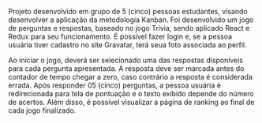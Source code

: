 Projeto desenvolvido em grupo de 5 (cinco) pessoas estudantes, visando desenvolver a aplicação da metodologia Kanban. Foi desenvolvido um jogo de perguntas e respostas, baseado no jogo Trivia, sendo aplicado React e Redux para seu funcionamento. É possível fazer login e, se a pessoa usuária tiver cadastro no site Gravatar, terá seua foto associada ao perfil.

Ao iníciar o jogo, deverá ser selecionado uma das respostas disponíveis para cada pergunta apresentada. A resposta deve ser marcada antes do contador de tempo chegar a zero, caso contrário a resposta é considerada errada. Após responder 05 (cinco) perguntas, a pessoa usuária é redirecionada para tela de pontuação e o texto exibido depende do número de acertos. Além disso, é possível visualizar a página de ranking ao final de cada jogo finalizado.
